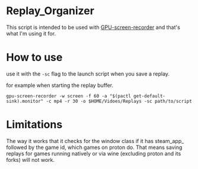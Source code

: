 # Replay_Organizer
This script is intended to be used with [GPU-screen-recorder](https://git.dec05eba.com/gpu-screen-recorder/about/) and that's what I'm using it for.
# How to use
use it with the `-sc` flag to the launch script when you save a replay. 

for example when starting the replay buffer.

`gpu-screen-recorder -w screen -f 60 -a "$(pactl get-default-sink).monitor" -c mp4 -r 30 -o $HOME/Vidoes/Replays -sc path/to/script`

# Limitations
The way it works that it checks for the window class if it has steam_app_ followed by the game id, which games on proton do. That means saving replays for games running natively or via wine (excluding proton and its forks) will not work.
